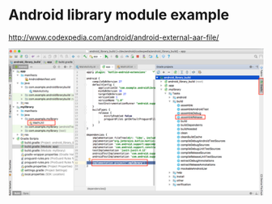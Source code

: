 # Android library module example

http://www.codexpedia.com/android/android-external-aar-file/

<img src="https://github.com/codexpedia/android_library_build/blob/master/captures/gradle.png" />
